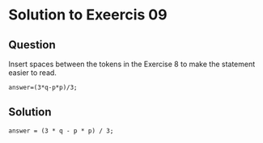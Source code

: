 # Solution to Exeercis 09

## Question

Insert spaces between the tokens in the Exercise 8 to make the statement easier to read.

`answer=(3*q-p*p)/3;`


## Solution

`answer = (3 * q - p * p) / 3;`


